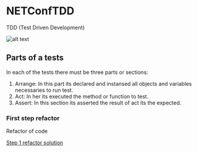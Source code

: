 # NETConfTDD

TDD (Test Driven Development)

![alt text](http://iwt2.org/wp-content/uploads/2015/06/tdd-logo-300x235.png)


## Parts of a tests

In each of the tests there must be three parts or sections:

1. Arrange: In this part its declared and instansed all objects and variables necessaries to run test.
2. Act: In her its executed the method or function to test.
3. Assert: In this section its asserted the result of act its the expected.


### First step refactor

Refactor of code

[Step 1 refactor solution](https://github.com/luisfelipediaz/NETConfTDD/tree/Step1_Refactor)
